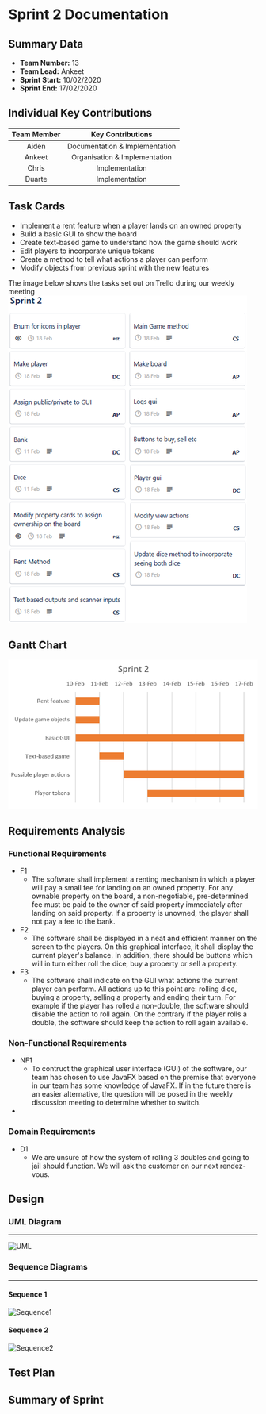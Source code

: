 # Sprint 2 Documentation

## Summary Data

- **Team Number:** 13
- **Team Lead:** Ankeet
- **Sprint Start:** 10/02/2020
- **Sprint End:** 17/02/2020

## Individual Key Contributions

| Team Member | Key Contributions |
| :---------: | :---------------: |
|    Aiden    |  Documentation & Implementation   |
|   Ankeet    |  Organisation & Implementation   |
|    Chris    |  Implementation   |
|   Duarte    |  Implementation   |

## Task Cards

- Implement a rent feature when a player lands on an owned property
- Build a basic GUI to show the board
- Create text-based game to understand how the game should work
- Edit players to incorporate unique tokens
- Create a method to tell what actions a player can perform
- Modify objects from previous sprint with the new features

The image below shows the tasks set out on Trello during our weekly meeting
![Trello task cards](trello2.png)

## Gantt Chart

![Gantt Chart](ganttChart2.png)

## Requirements Analysis

### Functional Requirements

- F1
  - The software shall implement a renting mechanism in which a player will pay a small fee for landing on an owned property. For any ownable property on the board, a non-negotiable, pre-determined fee must be paid to the owner of said property immediately after landing on said property. If a property is unowned, the player shall not pay a fee to the bank.
- F2
  - The software shall be displayed in a neat and efficient manner on the screen to the players. On this graphical interface, it shall display the current player's balance. In addition, there should be buttons which will in turn either roll the dice, buy a property or sell a property.
- F3
  - The software shall indicate on the GUI what actions the current player can perform. All actions up to this point are: rolling dice, buying a property, selling a property and ending their turn. For example if the player has rolled a non-double, the software should disable the action to roll again. On the contrary if the player rolls a double, the software should keep the action to roll again available.

### Non-Functional Requirements
- NF1
  - To contruct the graphical user interface (GUI) of the software, our team has chosen to use JavaFX based on the premise that everyone in our team has some knowledge of JavaFX. If in the future there is an easier alternative, the question will be posed in the weekly discussion meeting to determine whether to switch.
- 

### Domain Requirements
- D1
    - We are unsure of how the system of rolling 3 doubles and going to jail should function. We will ask the customer on our next rendez-vous.

## Design

### UML Diagram
___

![UML]()

### Sequence Diagrams
___

#### Sequence 1
![Sequence1]()

#### Sequence 2

![Sequence2]()

## Test Plan



## Summary of Sprint